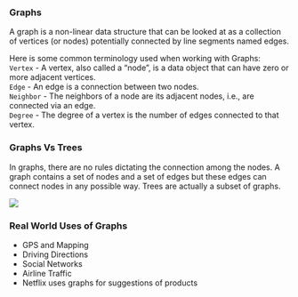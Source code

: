 
### Graphs
A graph is a non-linear data structure that can be looked at as a collection of vertices (or nodes) potentially connected by line segments named edges.

Here is some common terminology used when working with Graphs:
<br/>
`Vertex` - A vertex, also called a “node”, is a data object that can have zero or more adjacent vertices.
<br/>
`Edge` - An edge is a connection between two nodes.
<br/>
`Neighbor` - The neighbors of a node are its adjacent nodes, i.e., are connected via an edge.
<br/>
`Degree` - The degree of a vertex is the number of edges connected to that vertex.

### Graphs Vs Trees
In graphs, there are no rules dictating the connection among the nodes. A graph contains a set of nodes and a set of edges but these edges can connect nodes in any possible way. Trees are actually a subset of graphs.

<img src="https://miro.medium.com/max/700/1*-yHATwTlY2hwceJ93-D-cw.jpeg" />


### Real World Uses of Graphs

* GPS and Mapping
* Driving Directions
* Social Networks
* Airline Traffic
* Netflix uses graphs for suggestions of products
